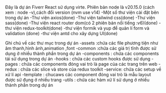 Đây là dự án Fiverr React sử dụng virte. Phiên bản node là v20.15.0 (cách xem : node -v),cách đổi version (nvm use v14)
-Một số thư viện cài đặt bên trong dự án
-Thư viện axios(done)
-Thư viện tailwind css(done)
-Thư viện sass(done)
-Thư viện react router dom(có 2 phiên bản nổi tiếng :v6)(done)
-thư viện redux-toolkit(done)
-thư viện formik và yup để quản lí form và validation (done)
-thư viện antd cho xây dựng UI(done)

Ghi chú về các thư mục trong dự án
-assets :chứa các file phương tiện như âm thanh,hình ảnh,animation ,font
-common :chứa các giá trị tĩnh được sử dụng ở nhiều thành phần trong dự án
-components : chứa các components tái sử dụng trong dự án
-hooks : chứa các custom hooks được sử dụng
-pages : chứa các components đóng vai trò là page của các trang trên web
-redux : chứa các slice và store của redux toolkit
-service: chứa các setup về xử lí api
-template : chucaws các component đóng vai trò là mẫu layout được sử đụng ở nhiều trang
-utils : chứa các hàm xử lí sử dụng ở nhiều thành phần trong dự án